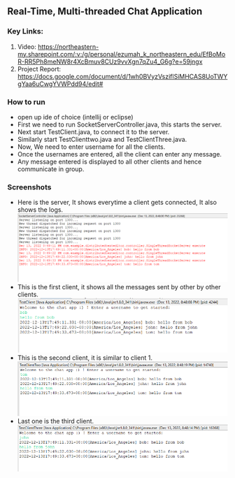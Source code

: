 ## Real-Time, Multi-threaded Chat Application

### Key Links:
1. Video: https://northeastern-my.sharepoint.com/:v:/g/personal/ezumah_k_northeastern_edu/EfBoMoR-RR5Ph8meNW8r4XcBmuv8CUz9vvXgn7qZu4_G6g?e=59jngx
2. Project Report: https://docs.google.com/document/d/1wh0BVyzVsziflSiMHCAS8UoTWYgYaa6uCwgYVWPdd94/edit#

### How to run

* open up ide of choice (intellij or eclipse)
* First we need to run SocketServerController.java, this starts the server.
* Next start TestClient.java, to connect it to the server.
* Similarly start TestClienttwo.java and TestClientThree.java.
* Now, We need to enter username for all the clients.
* Once the usernames are entered, all the client can enter any message.
* Any message entered is displayed to all other clients and hence communicate in group.


### Screenshots

* Here is the server, It shows everytime a client gets connected, It also shows the logs.
![Server](server1.png)
* This is the first client, it shows all the messages sent by other by other clients.
![Client1](client1.png)
* This is the second client, it is similar to client 1.
![Client2](client2.png)
* Last one is the third client.
![Client3](client3.png)
